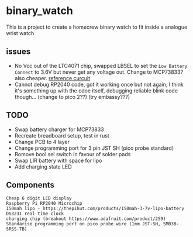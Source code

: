 # binary_watch

This is a project to create a homecrew binary watch to fit inside a analogue wrist watch

## issues

- No Vcc out of the LTC4071 chip, swapped LBSEL to set the `Low Battery Connect` to 3.6V but never get any voltage out. Change to MCP73833? also cheaper. [reference curcuit](https://learn.adafruit.com/li-ion-and-lipoly-batteries/downloads)
- Cannot debug RP2040 code, got it working once but not again, I think it's something up with the cdoe itself, debugging reliable blink code though... (change to pico 2??) (try embassy???)

## TODO

- Swap battery charger for MCP73833
- Recreate breadboard setup, test in rust
- Change PCB to 4 layer
- Change programming port for 3 pin JST SH (pico probe standard)
- Romove bool sel switch in favour of solder pads
- Swap LIR battery with space for lipo
- Add charging state LED

## Components
```
Cheap 6 digit LCD display
Raspberry Pi RP2040 Microchip
150mah lipo - https://thepihut.com/products/150mah-3-7v-lipo-battery
DS3231 real time clock
charging chip (breakout https://www.adafruit.com/product/259)
Standarise programming port on pico probe wire (1mm JST-SH, SM03B-SRSS-TB)
```